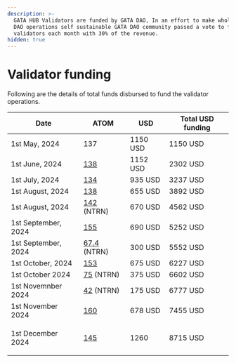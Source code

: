 ```yaml
---
description: >-
  GATA HUB Validators are funded by GATA DAO, In an effort to make whole GATA
  DAO operations self sustainable GATA DAO community passed a vote to fund
  validators each month with 30% of the revenue.
hidden: true
---
```


# Validator funding

Following are the details of total funds disbursed to fund the validator operations.&#x20;

| Date                        | ATOM                                                                                                              | USD      | Total USD funding |
| --------------------------- | ----------------------------------------------------------------------------------------------------------------- | -------- | ----------------- |
| 1st May, 2024               | 137                                                                                                               | 1150 USD | 1150 USD          |
| 1st June, 2024              | [138](https://www.mintscan.io/cosmos/tx/BEB41EBF208F1E27FCF4677051E9F9C4E88CAB94673FCB9CE766018CD655854C)         | 1152 USD | 2302 USD          |
| 1st July, 2024              | [134 ](https://www.mintscan.io/cosmos/tx/8D52EBF98DDC816F95720064AB50B1B3FF6131921E2F724967141C7CBD688F23)        | 935 USD  | 3237 USD          |
| 1st August, 2024            | [138](https://www.mintscan.io/neutron/tx/ED50C514D63E62EBE92659CE1EAD8955FCC7A8AD2D0D4F90438ECAE65C3CDC4A)        | 655 USD  | 3892 USD          |
| 1st August, 2024            | [142](https://www.mintscan.io/neutron/tx/ED50C514D63E62EBE92659CE1EAD8955FCC7A8AD2D0D4F90438ECAE65C3CDC4A) (NTRN) | 670 USD  | 4562 USD          |
| 1st September, 2024         | [155](https://www.mintscan.io/cosmos/tx/8055FCC34904E1B6DD534F147ECADBB252908FB53AD07B330FD5DB0CC817D71D)         | 690 USD  | 5252 USD          |
| 1st September, 2024         | [67.4](https://www.mintscan.io/cosmos/tx/678B8CAB3C6E844F6124433A2EC3FC57195CDA65BD9BA43D00D198811D23359F) (NTRN) | 300 USD  | 5552 USD          |
| 1st October, 2024           | [153](https://www.mintscan.io/cosmos/tx/1B211F5D76B803B1756308283BFB4BCEC335318F271671B9B0A8946B092D045E)         | 675 USD  | 6227 USD          |
| 1st October 2024            | [75](https://www.mintscan.io/cosmos/tx/0F0688E5C166C9A609C2EBF48236392161E670AC888D09291072B8AF8EC37D67) (NTRN)   | 375 USD  | 6602 USD          |
| 1st Novemnber 2024          | [42](https://www.mintscan.io/osmosis/txs/9EA534184B922F9D6F8F4D932A9469CD1A337ECB68469EA714D9E394A4F81204) (NTRN) | 175 USD  | 6777 USD          |
| 1st November 2024           | [160](https://www.mintscan.io/osmosis/tx/924D96B085F713544A89955720A9DBD3C3BFD2B29ED1D0AD95FEA76889876EE3)        | 678 USD  | 7455 USD          |
| <p>1st December<br>2024</p> | [145](https://www.mintscan.io/osmosis/tx/AFB1E7E08EF1579B3296822ED7DC5A0292B9F9E4AB89878773AB5EDDFDDE4219)        | 1260     | 8715 USD          |
